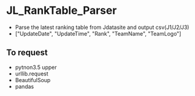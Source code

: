 # JL_RankTable_Parser

* Parse the latest ranking table from Jdatasite and output csv(J1/J2/J3)
* ["UpdateDate", "UpdateTime", "Rank", "TeamName", "TeamLogo"]

## To request

* pytnon3.5 upper
* urllib.request
* BeautifulSoup
* pandas

